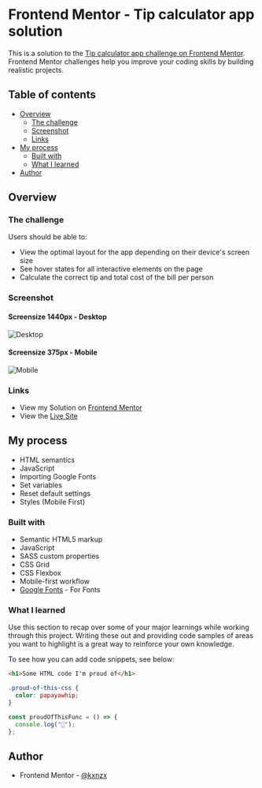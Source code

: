 # Frontend Mentor - Tip calculator app solution

This is a solution to the [Tip calculator app challenge on Frontend Mentor](https://www.frontendmentor.io/challenges/tip-calculator-app-ugJNGbJUX). Frontend Mentor challenges help you improve your coding skills by building realistic projects.

## Table of contents

- [Overview](#overview)
  - [The challenge](#the-challenge)
  - [Screenshot](#screenshot)
  - [Links](#links)
- [My process](#my-process)
  - [Built with](#built-with)
  - [What I learned](#what-i-learned)
- [Author](#author)

## Overview

### The challenge

Users should be able to:

- View the optimal layout for the app depending on their device's screen size
- See hover states for all interactive elements on the page
- Calculate the correct tip and total cost of the bill per person

### Screenshot

#### Screensize 1440px - Desktop

![Desktop](./assets/images/Desktop.gif)

#### Screensize 375px - Mobile

![Mobile](./assets/images/Mobile.gif)

### Links

- View my Solution on [Frontend Mentor]()
- View the [Live Site]()

## My process

- HTML semantics
- JavaScript
- Importing Google Fonts
- Set variables
- Reset default settings
- Styles (Mobile First)

### Built with

- Semantic HTML5 markup
- JavaScript
- SASS custom properties
- CSS Grid
- CSS Flexbox
- Mobile-first workflow
- [Google Fonts](https://fonts.google.com/) - For Fonts

### What I learned

Use this section to recap over some of your major learnings while working through this project. Writing these out and providing code samples of areas you want to highlight is a great way to reinforce your own knowledge.

To see how you can add code snippets, see below:

```html
<h1>Some HTML code I'm proud of</h1>
```

```css
.proud-of-this-css {
  color: papayawhip;
}
```

```js
const proudOfThisFunc = () => {
  console.log("🎉");
};
```

## Author

- Frontend Mentor - [@kxnzx](https://www.frontendmentor.io/profile/kxnzx)
